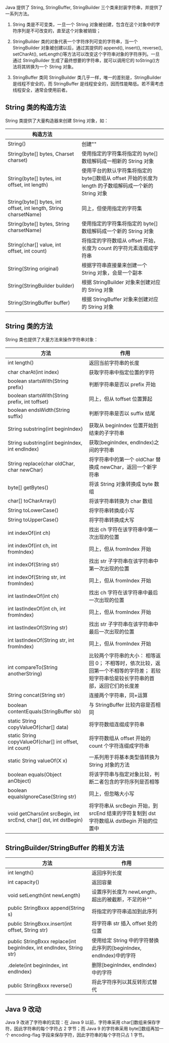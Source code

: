 Java 提供了 String, StringBuffer, StringBuilder 三个类来封装字符串，并提供了一系列方法。

1. String 类是不可变类，一旦一个 String 对象被创建，包含在这个对象中的字符序列是不可改变的，直至这个对象被销毁；

2. StringBuilder 类的对象代表一个字符序列可变的字符串，当一个 StringBuilder 对象被创建以后，通过其提供的 append(), insert(), reverse(), setCharAt(), setLength()等方法可以改变这个字符串对象的字符序列。一旦通过 StringBuilder 生成了最终想要的字符串，就可以调用它的 toString()方法将其转换为一个 String 对象。

3. StringBuffer 类同 StringBuilder 类几乎一样，唯一的差别是，StringBuilder 是线程不安全的，而 StringBuffer 是线程安全的，因而性能略低。若不需考虑线程安全，通常会使用前者。

## String 类的构造方法

String 类提供了大量构造器来创建 String 对象，如：

| 构造方法                                                         |                                                                                                         |
| ---------------------------------------------------------------- | ------------------------------------------------------------------------------------------------------- |
| String()                                                         | 创建""                                                                                                  |
| String(byte[] bytes, Charset charset)                            | 使用指定的字符集将指定的 byte[]数组解码成一相新的 String 对象                                           |
| String(byte[] bytes, int offset, int length)                     | 使用平台的默认字符集将指定的 byte[]数组从 offset 开始的长度为 length 的子数组解码成一个新的 String 对象 |
| String(byte[] bytes, int offset, int length, String charsetName) | 同上，但使用指定的字符集                                                                                |
| String(byte[] bytes, String charsetName)                         | 使用指定的字符集将指定的 byte[]数组解码成一个新的 String 对象                                           |
| String(char[] value, int offset, int count)                      | 将指定的字符数组从 offset 开始，长度为 count 的字符元素连缀成字符串                                     |
| String(String original)                                          | 根据字符串直接量来创建一个 String 对象，会是一个副本                                                    |
| String(StringBuilder builder)                                    | 根据 StringBuilder 对象来创建对应的 String 对象                                                         |
| String(StringBuffer buffer)                                      | 根据 StringBuffer 对象来创建对应的 String 对象                                                          |

## String 类的方法

String 类也提供了大量方法来操作字符串对象：

| 方法                                                              | 作用                                                                                                                                  |
| ----------------------------------------------------------------- | ------------------------------------------------------------------------------------------------------------------------------------- |
| int length()                                                      | 返回当前字符串的长度                                                                                                                  |
| char charAt(int index)                                            | 获取字符串中指定位置的字符                                                                                                            |
| boolean startsWith(String prefix)                                 | 判断字符串是否以 prefix 开始                                                                                                          |
| boolean startsWith(String prefix, int toffset)                    | 同上，但从 toffset 位置算起                                                                                                           |
| boolean endsWidth(String suffix)                                  | 判断字符串是否以 suffix 结尾                                                                                                          |
| String substring(int beginIndex)                                  | 获取从 beginIndex 位置开始到结束的子字符串                                                                                            |
| String substring(int beginIndex, int endIndex)                    | 获取[beginIndex, endIndex)之间的字符串                                                                                                |
| String replace(char oldChar, char newChar)                        | 将字符串中的第一个 oldChar 替换成 newChar，返回一个新字符串                                                                           |
| byte[] getBytes()                                                 | 将该 String 对象转换成 byte 数组                                                                                                      |
| char[] toCharArray()                                              | 将该字符串转换为 char 数组                                                                                                            |
| String toLowerCase()                                              | 将字符串转换成小写                                                                                                                    |
| String toUpperCase()                                              | 将字符串转换成大写                                                                                                                    |
| int indexOf(int ch)                                               | 找出 ch 字符在该字符串中第一次出现的位置                                                                                              |
| int indexOf(int ch, int fromIndex)                                | 同上，但从 fromIndex 开始                                                                                                             |
| int indexOf(String str)                                           | 找出 str 子字符串在该字符串中第一次出现的位置                                                                                         |
| int indexOf(String str, int fromIndex)                            | 同上，但从 fromIndex 开始                                                                                                             |
| int lastIndexOf(int ch)                                           | 找出 ch 字符在该字符串中最后一次出现的位置                                                                                            |
| int lastIndexOf(int ch, int fromIndex)                            | 同上，但从 fromIndex 开始                                                                                                             |
| int lastIndexOf(String str)                                       | 找出 str 子字符串在该字符串中最后一次出现的位置                                                                                       |
| int lastIndexOf(String str, int fromIndex)                        | 同上，但从 fromIndex 开始                                                                                                             |
| int compareTo(String anotherString)                               | 比较两个字符串的大小： 相等返回 0； 不相等时，依次比较，返回第一个不相等的字符差； 若较短字符串恰是较长字符串的首部，返回它们的长度差 |
| String concat(String str)                                         | 连接两个字符串，同+运算                                                                                                               |
| boolean contentEquals(StringBuffer sb)                            | 与 StringBuffer 比较内容是否相同                                                                                                      |
| static String copyValueOf(char[] data)                            | 将字符数组连缀成字符串                                                                                                                |
| static String copyValueOf(char[] int offset, int count)           | 将字符数组从 offset 开始的 count 个字符连缀成字符串                                                                                   |
| static String valueOf(X x)                                        | 一系列用于将基本类型值转换为 String 对象的方法                                                                                        |
| boolean equals(Object anObject)                                   | 将该字符串与指定对象比较，判断二者包含的字符序列是否相等                                                                              |
| boolean equalsIgnoreCase(String str)                              | 同上，但忽略大小写                                                                                                                    |
| void getChars(int srcBegin, int srcEnd, char[] dst, int dstBegin) | 将字符串从 srcBegin 开始，到 srcEnd 结束的字符复制到 dst 字符数组从 dstBegin 开始的位置中                                             |

## StringBuilder/StringBuffer 的相关方法

| 方法                                                                | 作用                                                               |
| ------------------------------------------------------------------- | ------------------------------------------------------------------ |
| int length()                                                        | 返回序列长度                                                       |
| int capacity()                                                      | 返回容量                                                           |
| void setLength(int newLength)                                       | 设置序列长度为 newLength，超出的被截断，不足的补""                 |
| public StringBxxx append(String s)                                  | 将指定的字符串追加到此序列                                         |
| public StringBxxx.insert(int offset, String str)                    | 将字符串 str 插入 offset 处的位置                                  |
| public StringBxxx replace(int beginIndex, int endIndex, String str) | 使用给定 String 中的字符替换此序列的[beginIndex, endIndex)中的字符 |
| .delete(int beginIndex, int endIndex)                               | 删除[beginIndex, endIndex)中的字符                                 |
| public StringBxxx reverse()                                         | 将此字符序列以其反转形式替代                                       |

## Java 9 改动

Java 9 改进了字符串的实现：在 Java 9 以前，字符串采用 char[]数组来保存字符，因此字符串的每个字符占 2 字节；而 Java 9 的字符串采用 byte[]数组再加一个 encoding-flag 字段来保存字符，因此字符串的每个字符只占 1 字节。
